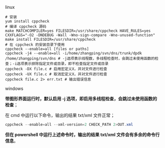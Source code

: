 linux

```shell
# 安装
yum install cppcheck
# 编译 cppcheck 源码
make MATCHCOMPILER=yes FILESDIR=/usr/share/cppcheck HAVE_RULES=yes CXXFLAGS="-O2 -DNDEBUG -Wall -Wno-sign-compare -Wno-unused-function"
make install FILESDIR=/usr/share/cppcheck
# 在 cppcheck 的安装目录下使用
cppcheck --enable=all [files or paths]
cppcheck -j4 --enable=all -i/home/zhangping/svn/dns/trunk/dpdk /home/zhangping/svn/dns # -j选项表示线程数，多线程检查时，会跳过未使用函数的检查；-i选项表示排除指定文件或目录，即不检查指定文件或目录
cppcheck -DX file.c # 启用宏定义X，并对文件进行检查
cppcheck -UX file.c # 取消宏定义X，并对文件进行检查
cppcheck file.c 2> err.txt # 输出错误信息
```

windows

**带图形界面运行时，默认启用 -j 选项，即启用多线程检查，会跳过未使用函数的检查**；

在 cmd 中运行以下命令，输出的结果 txt/xml 文件正常；

```powershell
cppcheck --enable=all --xml-version=2 CHECK_PATH 2>OUT.xml
```

**但在 powershell 中运行上述命令时，输出的结果 txt/xml 文件会有多余的命令行信息**。

